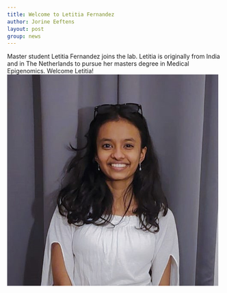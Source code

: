 ```yaml
---
title: Welcome to Letitia Fernandez
author: Jorine Eeftens
layout: post
group: news
---
```


Master student Letitia Fernandez joins the lab. Letitia is originally from India and in The Netherlands to pursue her masters degree in Medical Epigenomics. 
Welcome Letitia!
![letitia](/static/img/members/letitia.jpg "letitia")
